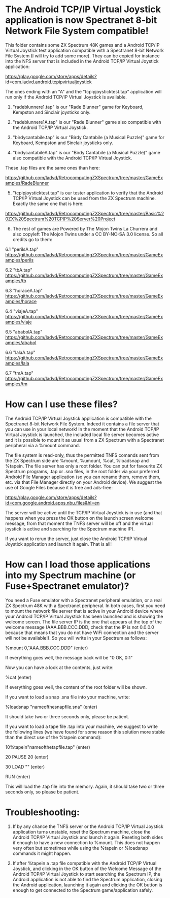 # The Android TCP/IP Virtual Joystick application is now Spectranet 8-bit Network File System compatible!
This folder contains some ZX Spectrum 48K games and a Android TCP/IP Virtual Joystick test application compatible with a Spectranet 8-bit Network File System (I will try to add some more). They can be copied for instance into the NFS server that is included in the Android TCP/IP Virtual Joystick application:

https://play.google.com/store/apps/details?id=com.iadvd.android.tcpipvirtualjoystick

The ones ending with an "A" and the "tcpipjoysticktest.tap" application will run only if the Android TCP/IP Virtual Joystick is available.

1. "radeblunnere1.tap" is our "Rade Blunner" game for Keyboard, Kempston and Sinclair joysticks only.

2. "radeblunnere1A.tap" is our "Rade Blunner" game also compatible with the Android TCP/IP Virtual Joystick.

3. "birdycantabile.tap" is our "Birdy Cantabile (a Musical Puzzle)" game for Keyboard, Kempston and Sinclair joysticks only.

4. "birdycantabileA.tap" is our "Birdy Cantabile (a Musical Puzzle)" game also compatible with the Android TCP/IP Virtual Joystick.

These .tap files are the same ones than here:

https://github.com/Iadvd/RetrocomputingZXSpectrum/tree/master/GameExamples/RadeBlunner

5. "tcpipjoysticktest.tap" is our tester application to verify that the Android TCP/IP Virtual Joystick can be used from the ZX Spectrum machine. Exactly the same one that is here:

https://github.com/Iadvd/RetrocomputingZXSpectrum/tree/master/Basic%20ZX%20Spectrum%20TCPIP%20Server%20Project

6. The rest of games are Powered by The Mojon Twins La Churrera and also copyleft The Mojon Twins under a CC BY-NC-SA 3.0 license. So all credits go to them:

6.1 "perilsA.tap" https://github.com/Iadvd/RetrocomputingZXSpectrum/tree/master/GameExamples/perils

6.2 "tbA.tap" https://github.com/Iadvd/RetrocomputingZXSpectrum/tree/master/GameExamples/tb

6.3 "horaceA.tap" https://github.com/Iadvd/RetrocomputingZXSpectrum/tree/master/GameExamples/horace

6.4 "viajeA.tap" https://github.com/Iadvd/RetrocomputingZXSpectrum/tree/master/GameExamples/viaje

6.5 "ababolA.tap" https://github.com/Iadvd/RetrocomputingZXSpectrum/tree/master/GameExamples/ababol

6.6 "lalaA.tap" https://github.com/Iadvd/RetrocomputingZXSpectrum/tree/master/GameExamples/lala

6.7 "tmA.tap" https://github.com/Iadvd/RetrocomputingZXSpectrum/tree/master/GameExamples/tm

# How can I use these files?
The Android TCP/IP Virtual Joystick application is compatible with the Spectranet 8-bit Network File System. Indeed it contains a file server that you can use in your local network! In the moment that the Android TCP/IP Virtual Joystick is launched, the included local file server becomes active and it is possible to mount it as usual from a ZX Spectrum with a Spectranet peripheral via a %mount command. 

The file system is read-only, thus the permitted TNFS comands sent from the ZX Spectrum side are %mount, %umount, %cat, %loadsnap and %tapein. The file server has only a root folder. You can put for favourite ZX Spectrum programs, .tap or .sna files, in the root folder via your preferred Android File Manager application (so you can rename them, remove them, etc. via that File Manager directly on your Android device). We suggest the use of Google Files because it is free and ads-free:

https://play.google.com/store/apps/details?id=com.google.android.apps.nbu.files&hl=en

The server will be active until the TCP/IP Virtual Joystick is in use (and that happens when you press the OK button on the launch screen welcome message, from that moment the TNFS server will be off and the virtual joystick is active and searching for the Spectrum machine IP). 

If you want to rerun the server, just close the Android TCP/IP Virtual Joystick application and launch it again. That is all!

# How can I load those applications into my Spectrum machine (or Fuse+Spectranet emulator)?
You need a Fuse emulator with a Spectranet peripheral emulation, or a real ZX Spectrum 48K with a Spectranet peripheral. In both cases, first you need to mount the network file server that is active in your Android device where your Android TCP/IP Virtual Joystick has been launched and is showing the welcome screen. The file server IP is the one that appears at the top of the welcome message (AAA.BBB.CCC.DDD, check that the IP is not 0.0.0.0 because that means that you do not have WiFi connection and the server will not be available!). So you will write in your Spectrum as follows:

%mount 0,"AAA.BBB.CCC.DDD" (enter)

If everything goes well, the message back will be "0 OK, 0:1"

Now you can have a look at the contents, just write:

%cat (enter)

If everything goes well, the content of the root folder will be shown.

If you want to load a snap .sna file into your machine, write:

%loadsnap "nameofthesnapfile.sna" (enter)

It should take two or three seconds only, please be patient. 

If you want to load a tape file .tap into your machine, we suggest to write the following lines (we have found for some reason this solution more stable than the direct use of the %tapein command):

10%tapein"nameofthetapfile.tap" (enter)

20 PAUSE 20 (enter)

30 LOAD "" (enter)

RUN (enter)

This will load the .tap file into the memory. Again, it should take two or three seconds only, so please be patient. 

# Troubleshooting:

1. If by any chance the TNFS server or the Android TCP/IP Virtual Joystick application turns unstable, reset the Spectrum machine, close the Android TCP/IP Virtual Joystick and launch it again. Reseting both sides if enough to have a new connection to %mount. This does not happen very often but sometimes while using the %tapein or %loadsnap commands it might happen. 

2. If after %tapein a .tap file compatible with the Android TCP/IP Virtual Joystick, and clicking in the OK button of the Welcome Message of the Android TCP/IP Virtual Joystick to start searching the Spectrum IP, the Android application is not able to find the Spectrum application, closing the Android application, launching it again and clicking the OK button is enough to get connected to the Spectrum game/application safely. 

